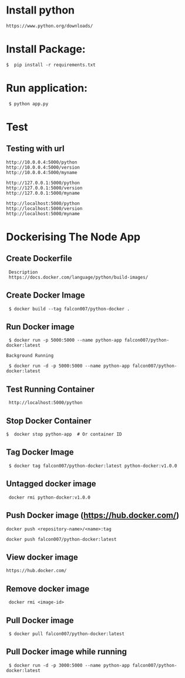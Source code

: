 # Install python
 ```
 https://www.python.org/downloads/
 ```
# Install Package:

```
$  pip install -r requirements.txt
```

# Run application:

```
 $ python app.py
```
# Test
## Testing with url
```
http://10.0.0.4:5000/python
http://10.0.0.4:5000/version
http://10.0.0.4:5000/myname

http://127.0.0.1:5000/python
http://127.0.0.1:5000/version
http://127.0.0.1:5000/myname

http://localhost:5000/python
http://localhost:5000/version
http://localhost:5000/myname

```

# Dockerising The Node App

## Create Dockerfile 
 ```
  Description
  https://docs.docker.com/language/python/build-images/
```

## Create Docker Image
```
 $ docker build --tag falcon007/python-docker .
```
## Run Docker image
```
 $ docker run -p 5000:5000 --name python-app falcon007/python-docker:latest

Background Running

 $ docker run -d -p 5000:5000 --name python-app falcon007/python-docker:latest
```

## Test Running Container

```
 http://localhost:5000/python
```

## Stop Docker Container

```
$  docker stop python-app  # Or container ID
```

## Tag Docker Image

```
 $ docker tag falcon007/python-docker:latest python-docker:v1.0.0
```

## Untagged docker image

```
 docker rmi python-docker:v1.0.0
```

## Push Docker image (https://hub.docker.com/)

```
docker push <repository-name>/<name>:tag

docker push falcon007/python-docker:latest
```

## View docker image

```
https://hub.docker.com/
```

## Remove docker image

```
 docker rmi <image-id>
```

## Pull Docker image

```
 $ docker pull falcon007/python-docker:latest
```

## Pull Docker image while running

```
 $ docker run -d -p 3000:5000 --name python-app falcon007/python-docker:latest
```


